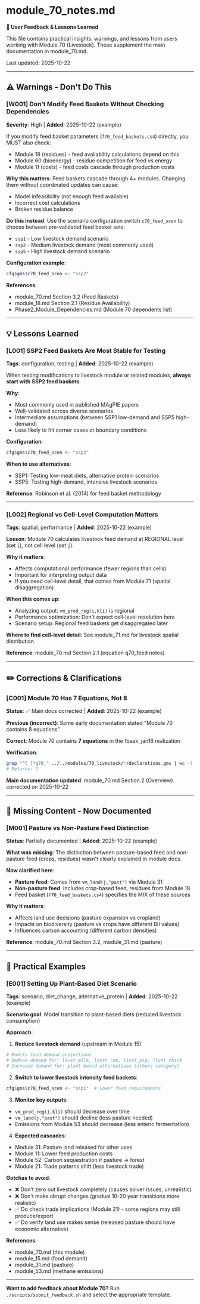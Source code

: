 # module_70_notes.md

**📌 User Feedback & Lessons Learned**

This file contains practical insights, warnings, and lessons from users working with Module 70 (Livestock). These supplement the main documentation in module_70.md.

Last updated: 2025-10-22

---

## ⚠️ Warnings - Don't Do This

### [W001] Don't Modify Feed Baskets Without Checking Dependencies
**Severity**: High | **Added**: 2025-10-22 (example)

If you modify feed basket parameters (`f70_feed_baskets.cs4`) directly, you MUST also check:
- Module 18 (residues) - feed availability calculations depend on this
- Module 60 (bioenergy) - residue competition for feed vs energy
- Module 11 (costs) - feed costs cascade through production costs

**Why this matters**: Feed baskets cascade through 4+ modules. Changing them without coordinated updates can cause:
- Model infeasibility (not enough feed available)
- Incorrect cost calculations
- Broken residue balance

**Do this instead**: Use the scenario configuration switch `c70_feed_scen` to choose between pre-validated feed basket sets:
- `ssp1` - Low livestock demand scenario
- `ssp2` - Medium livestock demand (most commonly used)
- `ssp5` - High livestock demand scenario

**Configuration example**:
```r
cfg$gms$c70_feed_scen <- "ssp2"
```

**References**:
- module_70.md Section 3.2 (Feed Baskets)
- module_18.md Section 2.1 (Residue Availability)
- Phase2_Module_Dependencies.md (Module 70 dependents list)

---

## 💡 Lessons Learned

### [L001] SSP2 Feed Baskets Are Most Stable for Testing
**Tags**: configuration, testing | **Added**: 2025-10-22 (example)

When testing modifications to livestock module or related modules, **always start with SSP2 feed baskets**.

**Why**:
- Most commonly used in published MAgPIE papers
- Well-validated across diverse scenarios
- Intermediate assumptions (between SSP1 low-demand and SSP5 high-demand)
- Less likely to hit corner cases or boundary conditions

**Configuration**:
```r
cfg$gms$c70_feed_scen <- "ssp2"
```

**When to use alternatives**:
- SSP1: Testing low-meat diets, alternative protein scenarios
- SSP5: Testing high-demand, intensive livestock scenarios

**Reference**: Robinson et al. (2014) for feed basket methodology

---

### [L002] Regional vs Cell-Level Computation Matters
**Tags**: spatial, performance | **Added**: 2025-10-22 (example)

**Lesson**: Module 70 calculates livestock feed demand at REGIONAL level (set `i`), not cell level (set `j`).

**Why it matters**:
- Affects computational performance (fewer regions than cells)
- Important for interpreting output data
- If you need cell-level detail, that comes from Module 71 (spatial disaggregation)

**When this comes up**:
- Analyzing output: `vm_prod_reg(i,kli)` is regional
- Performance optimization: Don't expect cell-level resolution here
- Scenario setup: Regional feed baskets get disaggregated later

**Where to find cell-level detail**: See module_71.md for livestock spatial distribution

**Reference**: module_70.md Section 2.1 (equation q70_feed notes)

---

## ✏️ Corrections & Clarifications

### [C001] Module 70 Has 7 Equations, Not 8
**Status**: ✅ Main docs corrected | **Added**: 2025-10-22 (example)

**Previous (incorrect)**: Some early documentation stated "Module 70 contains 8 equations"

**Correct**: Module 70 contains **7 equations** in the fbask_jan16 realization

**Verification**:
```bash
grep "^[ ]*q70_" ../../modules/70_livestock/*/declarations.gms | wc -l
# Returns: 7
```

**Main documentation updated**: module_70.md Section 2 (Overview) corrected on 2025-10-22

---

## 📖 Missing Content - Now Documented

### [M001] Pasture vs Non-Pasture Feed Distinction
**Status**: Partially documented | **Added**: 2025-10-22 (example)

**What was missing**: The distinction between pasture-based feed and non-pasture feed (crops, residues) wasn't clearly explained in module docs.

**Now clarified here**:
- **Pasture feed**: Comes from `vm_land(j,"past")` via Module 31
- **Non-pasture feed**: Includes crop-based feed, residues from Module 18
- Feed basket (`f70_feed_baskets.cs4`) specifies the MIX of these sources

**Why it matters**:
- Affects land use decisions (pasture expansion vs cropland)
- Impacts on biodiversity (pasture vs crops have different BII values)
- Influences carbon accounting (different carbon densities)

**Reference**: module_70.md Section 3.2, module_31.md (pasture)

---

## 🧪 Practical Examples

### [E001] Setting Up Plant-Based Diet Scenario
**Tags**: scenario, diet_change, alternative_protein | **Added**: 2025-10-22 (example)

**Scenario goal**: Model transition to plant-based diets (reduced livestock consumption)

**Approach**:

1. **Reduce livestock demand** (upstream in Module 15):
```r
# Modify food demand projections
# Reduce demand for: livst_milk, livst_rum, livst_pig, livst_chick
# Increase demand for: plant-based alternatives (others category)
```

2. **Switch to lower livestock intensity feed baskets**:
```r
cfg$gms$c70_feed_scen <- "ssp1"  # Lower feed requirements
```

3. **Monitor key outputs**:
- `vm_prod_reg(i,kli)` should decrease over time
- `vm_land(j,"past")` should decline (less pasture needed)
- Emissions from Module 53 should decrease (less enteric fermentation)

4. **Expected cascades**:
- Module 31: Pasture land released for other uses
- Module 11: Lower feed production costs
- Module 52: Carbon sequestration if pasture → forest
- Module 21: Trade patterns shift (less livestock trade)

**Gotchas to avoid**:
- ❌ Don't zero out livestock completely (causes solver issues, unrealistic)
- ❌ Don't make abrupt changes (gradual 10-20 year transitions more realistic)
- ✅ Do check trade implications (Module 21) - some regions may still produce/export
- ✅ Do verify land use makes sense (released pasture should have economic alternative)

**References**:
- module_70.md (this module)
- module_15.md (food demand)
- module_31.md (pasture)
- module_53.md (methane emissions)

---

**Want to add feedback about Module 70?** Run `./scripts/submit_feedback.sh` and select the appropriate template.
